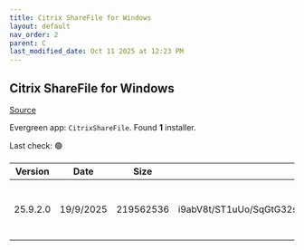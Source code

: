```yaml
---
title: Citrix ShareFile for Windows
layout: default
nav_order: 2
parent: C
last_modified_date: Oct 11 2025 at 12:23 PM
---
```


## Citrix ShareFile for Windows

[Source](https://www.citrix.com/downloads/sharefile/clients-and-plug-ins/citrix-files-for-windows.html)

Evergreen app: `CitrixShareFile`. Found **1** installer.

Last check: 🟢

| Version  | Date      | Size      | Hash                                                     | URI                                                                                                                                                  |
| -------- | --------- | --------- | -------------------------------------------------------- | ---------------------------------------------------------------------------------------------------------------------------------------------------- |
| 25.9.2.0 | 19/9/2025 | 219562536 | i9abV8t/ST1uUo/SqGtG32snoF8JEtHiRA6KLw+79ZPylcczJA3Agw== | [https://www.sf-cdn.net/downloads/cfwin/ShareFileForWindows-v25.9.2.0.exe](https://www.sf-cdn.net/downloads/cfwin/ShareFileForWindows-v25.9.2.0.exe) |
